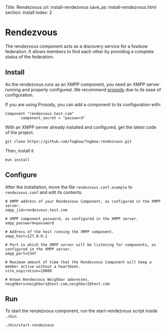 Title: Rendezvous
url: install-rendezvous
save_as: install-rendezvous.html
section: install
index: 2

# Rendezvous

The rendezvous component acts as a discovery service for a fowbow federation. It allows members to find each other by providing a complete status of the federation.

## Install

As the rendezvous runs as an XMPP component, you need an XMPP server running and properly configured.
We recommend [prosody](https://prosody.im/) due to its ease of configuration.

If you are using Prosody, you can add a component to its configuration with:
``` shell
Component "rendezvous.test.com"
       component_secret = "password"
```

With an XMPP server already installed and configured, get the latest code of the project.
``` shell
git clone https://github.com/fogbow/fogbow-rendezvous.git
```
Then, install it
``` shell
mvn install
```

## Configure
After the installation, move the file ```rendezvous.conf.example``` to ```rendezvous.conf``` and edit its contents:

``` shell
# XMPP address of your Rendezvous Component, as configured in the XMPP server.
xmpp_jid=rendezvous.test.com

# XMPP component password, as configured in the XMPP server.
xmpp_password=password

# Address of the host running the XMPP component.
xmpp_host=127.0.0.1

# Port in which the XMPP server will be listening for components, as configured in the XMPP server.
xmpp_port=5347

# Maximum amount of time that the Rendezvous Component will keep a member active without a heartbeat.
site_expiration=10000

# Known Rendezvous Neighbor aderesses.
neighbors=neighbor1@test.com,neighbor2@test.com
```
## Run
To start the rendezvous component, run the start-rendezvous script inside ```./bin```.
``` shell
./bin/start-rendezvous
```
